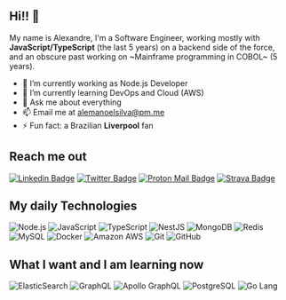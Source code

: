 ## Hi!! 👋

My name is Alexandre, I'm a Software Engineer, working mostly with **JavaScript/TypeScript** (the last 5 years) on a backend side of the force, and an obscure past working on ~Mainframe programming in COBOL~ (5 years). 

- 🔭 I’m currently working as Node.js Developer
- 🌱 I’m currently learning DevOps and Cloud (AWS)
- 💬 Ask me about everything
- 📫 Email me at alemanoelsilva@pm.me
- ⚡ Fun fact: a Brazilian **Liverpool** fan

## Reach me out

[![Linkedin Badge](https://img.shields.io/badge/-LinkedIn-0077b5?style=for-the-badge&logo=Linkedin&logoColor=white&link=https://www.linkedin.com/in/alemanoelsilva/)](https://www.linkedin.com/in/alemanoelsilva/)
[![Twitter Badge](https://img.shields.io/badge/-Twitter-1da1f2?style=for-the-badge&logo=Twitter&logoColor=white&link=https://twitter.com/alemanoelsilva)](https://twitter.com/alemanoelsilva)
[![Proton Mail Badge](https://img.shields.io/badge/-proton%20mail-6D4AFF?style=for-the-badge&logo=protonmail&logoColor=white&link=mailto:alemanoelsilva@pm.me)](mailto:alemanoelsilva@pm.me)
[![Strava Badge](https://img.shields.io/badge/-Strava-ff4f00?style=for-the-badge&logo=Strava&logoColor=white&link=https://www.strava.com/athletes/30783440)](https://www.strava.com/athletes/30783440)

## My daily Technologies

![Node.js](https://img.shields.io/badge/-Nodejs-669F64?style=for-the-badge&logo=Node.js&logoColor=white)
![JavaScript](https://img.shields.io/badge/-JavaScript-F0DB4F?style=for-the-badge&logo=javascript&logoColor=black)
![TypeScript](https://img.shields.io/badge/-TypeScript-007ACC?style=for-the-badge&logo=typescript&logoColor=white)
![NestJS](https://img.shields.io/badge/-NestJS-e0234e?style=for-the-badge&logo=NestJS&logoColor=white)
![MongoDB](https://img.shields.io/badge/-MongoDB-58863B?style=for-the-badge&logo=mongodb&logoColor=white)
![Redis](https://img.shields.io/badge/-Redis-C6302B?style=for-the-badge&logo=Redis&logoColor=white)
![MySQL](https://img.shields.io/badge/-MySQL-00618A?style=for-the-badge&logo=mysql&logoColor=white)
![Docker](https://img.shields.io/badge/-Docker-039BC6?style=for-the-badge&logo=docker&logoColor=white)
![Amazon AWS](https://img.shields.io/badge/Amazon%20AWS-F7981F?style=for-the-badge&logo=amazon-aws&logoColor=white)
![Git](https://img.shields.io/badge/-Git-F05033?style=for-the-badge&logo=git&logoColor=white)
![GitHub](https://img.shields.io/badge/-GitHub-181717?style=for-the-badge&logo=github&logoColor=white)

## What I want and I am learning now

![ElasticSearch](https://img.shields.io/badge/-ElasticSearch-3EBEB0?style=for-the-badge&logo=elasticsearch&logoColor=white)
![GraphQL](https://img.shields.io/badge/-GraphQL-E10098?style=for-the-badge&logo=graphql&logoColor=white)
![Apollo GraphQL](https://img.shields.io/badge/-Apollo%20GraphQL-3f20ba?style=for-the-badge&logo=apollo-graphql&logoColor=white)
![PostgreSQL](https://img.shields.io/badge/-PostgreSQL-336791?style=for-the-badge&logo=postgresql&logoColor=white)
![Go Lang](https://img.shields.io/badge/-Go%20Lang-2DBCAF?style=for-the-badge&logo=go&logoColor=white)


